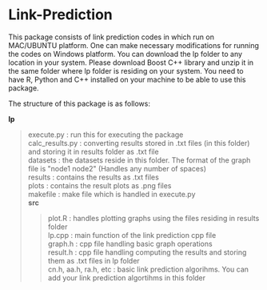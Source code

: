 # Link-Prediction

This package consists of link prediction codes in which run on MAC/UBUNTU platform. One can make necessary modifications for running the codes on Windows platform. You can download the lp folder to any location in your system. Please download Boost C++ library and unzip it in the same folder where lp folder is residing on your system. You need to have R, Python and C++ installed on your machine to be able to use this package.


The structure of this package is as follows:

**lp**
> execute.py : run this for executing the package <br />
> calc_results.py : converting results stored in .txt files (in this folder) and storing it in results folder as .txt file <br />
> datasets : the datasets reside in this folder. The format of the graph file is "node1 node2" (Handles any number of spaces) <br />
> results : contains the results as .txt files <br />
> plots : contains the result plots as .png files <br />
> makefile : make file which is handled in execute.py <br />
> **src** <br />
> > plot.R : handles plotting graphs using the files residing in results folder <br />
> > lp.cpp : main function of the link prediction cpp file <br />
> > graph.h : cpp  file handling basic graph operations <br />
> > result.h : cpp file handling computing the results and storing them as .txt files in lp folder <br />
> > cn.h, aa.h, ra.h, etc : basic link prediction algorihms. You can add your link prediction algortihms in this folder <br />



